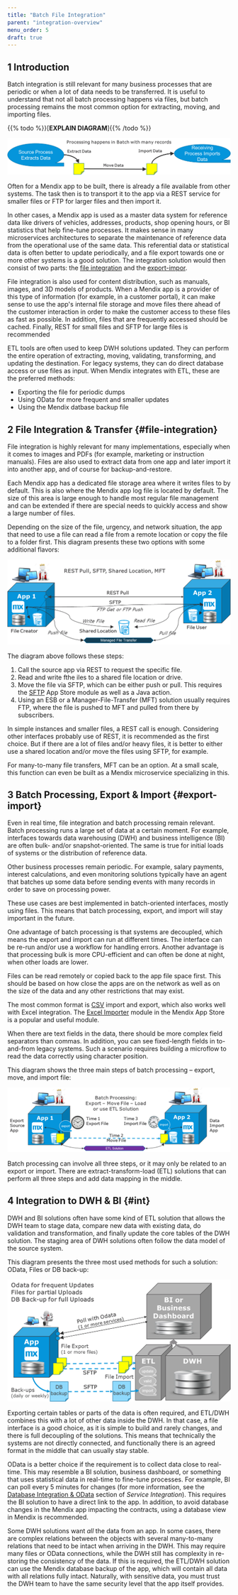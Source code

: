 ```yaml
---
title: "Batch File Integration"
parent: "integration-overview"
menu_order: 5
draft: true
---
```


## 1 Introduction

Batch integration is still relevant for many business processes that are periodic or when a lot of data needs to be transferred. It is useful to understand that not all batch processing happens via files, but batch processing remains the most common option for extracting, moving, and importing files.

{{% todo %}}[**EXPLAIN DIAGRAM**]{{% /todo %}}

![](attachments/batch-file-integration/bfi-intro.png)

Often for a Mendix app to be built, there is already a file available from other systems. The task then is to transport it to the app via a REST service for smaller files or FTP for larger files and then import it.

In other cases, a Mendix app is used as a master data system for reference data like drivers of vehicles, addresses, products, shop opening hours, or BI statistics that help fine-tune processes. It makes sense in many microservices architectures to separate the maintenance of reference data from the operational use of the same data. This referential data or statistical data is often better to update periodically, and a file export towards one or more other systems is a good solution. The integration solution would then consist of two parts: the [file integration](#file-integration) and the [export-impor](#export-import).

File integration is also used for content distribution, such as manuals, images, and 3D models of products. When a Mendix app is a provider of this type of information (for example, in a customer portal), it can make sense to use the app's internal file storage and move files there ahead of the customer interaction in order to make the customer access to these files as fast as possible. In addition, files that are frequently accessed should be cached. Finally, REST for small files and SFTP for large files is recommended

ETL tools are often used to keep DWH solutions updated. They can perform the entire operation of extracting, moving, validating, transforming, and updating the destination. For legacy systems, they can do direct database access or use files as input. When Mendix integrates with ETL, these are the preferred methods:

* Exporting the file for periodic dumps
* Using OData for more frequent and smaller updates
* Using the Mendix datbase backup file

## 2 File Integration & Transfer {#file-integration}

File integration is highly relevant for many implementations, especially when it comes to images and PDFs (for example, marketing or instruction manuals). Files are also used to extract data from one app and later import it into another app, and of course for backup-and-restore.

Each Mendix app has a dedicated file storage area where it writes files to by default. This is also where the Mendix app log file is located by default. The size of this area is large enough to handle most regular file management and can be extended if there are special needs to quickly access and show a large number of files.

Depending on the size of the file, urgency, and network situation, the app that need to use a file can read a file from a remote location or copy the file to a folder first. This diagram presents these two options with some additional flavors:

![](attachments/batch-file-integration/file-integration.png)

The diagram above follows these steps:

1. Call the source app via REST to request the specific file.
2. Read and write fthe iles to a shared file location or drive.
3. Move the file via SFTP, which can be either push or pull. This requires the [SFTP](https://appstore.home.mendix.com/link/app/107256/) App Store module as well as a Java action.
4. Using an ESB or a Manager-File-Transfer (MFT) solution usually requires FTP, where the file is pushed to MFT and pulled from there by subscribers.

In simple instances and smaller files, a REST call is enough. Considering other interfaces probably use of REST, it is recommended as the first choice. But if there are a lot of files and/or heavy files, it is better to either use a shared location and/or move the files using SFTP, for example.

For many-to-many file transfers, MFT can be an option. At a small scale, this function can even be built as a Mendix microservice specializing in this.

## 3 Batch Processing, Export & Import {#export-import}

Even in real time, file integration and batch processing remain relevant. Batch processing runs a large set of data at a certain moment. For example, interfaces towards data warehousing (DWH) and business intelligence (BI) are often bulk- and/or snapshot-oriented. The same is true for initial loads of systems or the distribution of reference data.

Other business processes remain periodic. For example, salary payments, interest calculations, and even monitoring solutions typically have an agent that batches up some data before sending events with many records in order to save on processing power.

These use cases are best implemented in batch-oriented interfaces, mostly using files. This means that batch processing, export, and import will stay important in the future.

One advantage of batch processing is that systems are decoupled, which means the export and import can run at different times. The interface can be re-run and/or use a workflow for handling errors. Another advantage is that processing bulk is more CPU-efficient and can often be done at night, when other loads are lower.

Files can be read remotely or copied back to the app file space first. This should be based on how close the apps are on the network as well as on the size of the data and any other restrictions that may exist.

The most common format is [CSV](csv) import and export, which also works well with Excel integration. The [Excel Importer](https://appstore.home.mendix.com/link/app/72/) module in the Mendix App Store is a popular and useful module.

When there are text fields in the data, there should be more complex field separators than commas. In addition, you can see fixed-length fields in to-and-from legacy systems. Such a scenario requires building a microflow to read the data correctly using character position.

This diagram shows the three main steps of batch processing – export, move, and import file:

![](attachments/batch-file-integration/export-import.png)

Batch processing can involve all three steps, or it may only be related to an export or import. There are extract-transform-load (ETL) solutions that can perform all three steps and add data mapping in the middle.

## 4 Integration to DWH & BI {#int}

DWH and BI solutions often have some kind of ETL solution that allows the DWH team to stage data, compare new data with existing data, do validation and transformation, and finally update the core tables of the DWH solution. The staging area of DWH solutions often follow the data model of the source system.

This diagram presents the three most used methods for such a solution: OData, Files or DB back-up:

![](attachments/batch-file-integration/dwh.png)

Exporting certain tables or parts of the data is often required, and ETL/DWH combines this with a lot of other data inside the DWH. In that case, a file interface is a good choice, as it is simple to build and rarely changes, and there is full decoupling of the solutions. This means that technically the systems are not directly connected, and functionally there is an agreed format in the middle that can usually stay stable.

OData is a better choice if the requirement is to collect data close to real-time. This may resemble a BI solution, business dashboard, or something that uses statistical data in real-time to fine-tune processes. For example, BI can poll every 5 minutes for changes (for more information, see the [Database Integration & OData](service-integration#db-odata) section of *Service Integration*). This requires the BI solution to have a direct link to the app. In addition, to avoid database changes in the Mendix app impacting the contracts, using a database view in Mendix is recommended.

Some DWH solutions want *all* the data from an app. In some cases, there are complex relations between the objects with several many-to-many relations that need to be intact when arriving in the DWH. This may require many files or OData connections, while the DWH still has complexity in re-storing the consistency of the data. If this is required, the ETL/DWH solution can use the Mendix database backup of the app, which will contain all data with all relations fully intact. Naturally, with sensitive data, you must trust the DWH team to have the same security level that the app itself provides.
